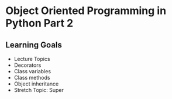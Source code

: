 # Object Oriented Programming in Python Part 2

## Learning Goals
- Lecture Topics
- Decorators
- Class variables
- Class methods
- Object inheritance
- Stretch Topic: Super